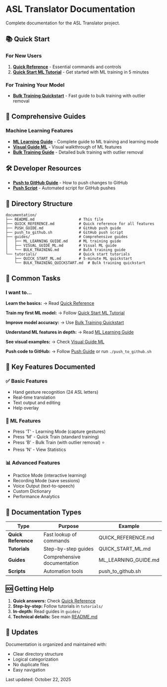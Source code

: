 # ASL Translator Documentation

Complete documentation for the ASL Translator project.

## 📚 Quick Start

### For New Users
1. **[Quick Reference](QUICK_REFERENCE.md)** - Essential commands and controls
2. **[Quick Start ML Tutorial](tutorials/QUICK_START_ML.md)** - Get started with ML training in 5 minutes

### For Training Your Model
- **[Bulk Training Quickstart](tutorials/BULK_TRAINING_QUICKSTART.md)** - Fast guide to bulk training with outlier removal

## 📖 Comprehensive Guides

### Machine Learning Features
- **[ML Learning Guide](guides/ML_LEARNING_GUIDE.md)** - Complete guide to ML training and learning mode
- **[Visual Guide ML](guides/VISUAL_GUIDE_ML.md)** - Visual walkthrough of ML features
- **[Bulk Training Guide](guides/BULK_TRAINING.md)** - Detailed bulk training with outlier removal

## 🛠️ Developer Resources

- **[Push to GitHub Guide](PUSH_GUIDE.md)** - How to push changes to GitHub
- **[Push Script](push_to_github.sh)** - Automated script for GitHub pushes

## 📂 Directory Structure

```
documentation/
├── README.md                    # This file
├── QUICK_REFERENCE.md           # Quick reference for all features
├── PUSH_GUIDE.md                # GitHub push guide
├── push_to_github.sh            # GitHub push script
├── guides/                      # Comprehensive guides
│   ├── ML_LEARNING_GUIDE.md     # ML training guide
│   ├── VISUAL_GUIDE_ML.md       # Visual ML guide
│   └── BULK_TRAINING.md         # Bulk training guide
└── tutorials/                   # Quick start tutorials
    ├── QUICK_START_ML.md        # 5-minute ML quickstart
    └── BULK_TRAINING_QUICKSTART.md  # Bulk training quickstart
```

## 🎯 Common Tasks

### I want to...

**Learn the basics:**
→ Read [Quick Reference](QUICK_REFERENCE.md)

**Train my first ML model:**
→ Follow [Quick Start ML Tutorial](tutorials/QUICK_START_ML.md)

**Improve model accuracy:**
→ Use [Bulk Training Quickstart](tutorials/BULK_TRAINING_QUICKSTART.md)

**Understand ML features in depth:**
→ Read [ML Learning Guide](guides/ML_LEARNING_GUIDE.md)

**See visual examples:**
→ Check [Visual Guide ML](guides/VISUAL_GUIDE_ML.md)

**Push code to GitHub:**
→ Follow [Push Guide](PUSH_GUIDE.md) or run `./push_to_github.sh`

## 🔑 Key Features Documented

### ✅ Basic Features
- Hand gesture recognition (24 ASL letters)
- Real-time translation
- Text output and editing
- Help overlay

### 🧠 ML Features
- Press 'T' - Learning Mode (capture gestures)
- Press 'M' - Quick Train (standard training)
- Press 'B' - Bulk Train (with outlier removal) ⭐
- Press 'N' - View Statistics

### 📊 Advanced Features
- Practice Mode (interactive learning)
- Recording Mode (save sessions)
- Voice Output (text-to-speech)
- Custom Dictionary
- Performance Analytics

## 📝 Documentation Types

| Type | Purpose | Example |
|------|---------|---------|
| **Quick Reference** | Fast lookup of commands | QUICK_REFERENCE.md |
| **Tutorials** | Step-by-step guides | QUICK_START_ML.md |
| **Guides** | Comprehensive documentation | ML_LEARNING_GUIDE.md |
| **Scripts** | Automation tools | push_to_github.sh |

## 🆘 Getting Help

1. **Quick answers:** Check [Quick Reference](QUICK_REFERENCE.md)
2. **Step-by-step:** Follow tutorials in `tutorials/`
3. **In-depth:** Read guides in `guides/`
4. **Technical details:** See main [README.md](../README.md)

## 🔄 Updates

Documentation is organized and maintained with:
- Clear directory structure
- Logical categorization
- No duplicate files
- Easy navigation

Last updated: October 22, 2025
